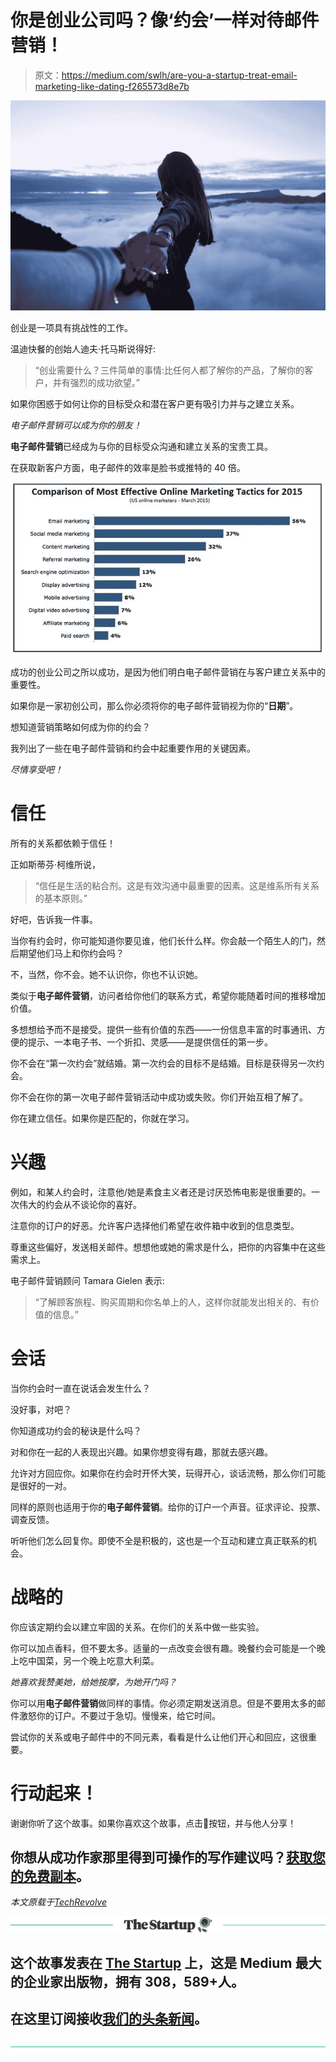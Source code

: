 # 你是创业公司吗？像‘约会’一样对待邮件营销！

> 原文：<https://medium.com/swlh/are-you-a-startup-treat-email-marketing-like-dating-f265573d8e7b>

![](img/88a16a7693133dc54e8836d3487d2791.png)

创业是一项具有挑战性的工作。

温迪快餐的创始人迪夫·托马斯说得好:

> “创业需要什么？三件简单的事情:比任何人都了解你的产品，了解你的客户，并有强烈的成功欲望。”

如果你困惑于如何让你的目标受众和潜在客户更有吸引力并与之建立关系。

*电子邮件营销可以成为你的朋友！*

**电子邮件营销**已经成为与你的目标受众沟通和建立关系的宝贵工具。

在获取新客户方面，电子邮件的效率是脸书或推特的 40 倍。

![](img/0cc75147f4ec72174d4ac65d29be276b.png)

成功的创业公司之所以成功，是因为他们明白电子邮件营销在与客户建立关系中的重要性。

如果你是一家初创公司，那么你必须将你的电子邮件营销视为你的“**日期**”。

想知道营销策略如何成为你的约会？

我列出了一些在电子邮件营销和约会中起重要作用的关键因素。

*尽情享受吧！*

# 信任

所有的关系都依赖于信任！

正如斯蒂芬·柯维所说，

> “信任是生活的粘合剂。这是有效沟通中最重要的因素。这是维系所有关系的基本原则。”

好吧，告诉我一件事。

当你有约会时，你可能知道你要见谁，他们长什么样。你会敲一个陌生人的门，然后期望他们马上和你约会吗？

不，当然，你不会。她不认识你，你也不认识她。

类似于**电子邮件营销**，访问者给你他们的联系方式，希望你能随着时间的推移增加价值。

多想想给予而不是接受。提供一些有价值的东西——一份信息丰富的时事通讯、方便的提示、一本电子书、一个折扣、灵感——是提供信任的第一步。

你不会在“第一次约会”就结婚。第一次约会的目标不是结婚。目标是获得另一次约会。

你不会在你的第一次电子邮件营销活动中成功或失败。你们开始互相了解了。

你在建立信任。如果你是匹配的，你就在学习。

# 兴趣

例如，和某人约会时，注意他/她是素食主义者还是讨厌恐怖电影是很重要的。一次伟大的约会从不谈论你的喜好。

注意你的订户的好恶。允许客户选择他们希望在收件箱中收到的信息类型。

尊重这些偏好，发送相关邮件。想想他或她的需求是什么，把你的内容集中在这些需求上。

电子邮件营销顾问 Tamara Gielen 表示:

> “了解顾客旅程、购买周期和你名单上的人，这样你就能发出相关的、有价值的信息。”

# 会话

当你约会时一直在说话会发生什么？

没好事，对吧？

你知道成功约会的秘诀是什么吗？

对和你在一起的人表现出兴趣。如果你想变得有趣，那就去感兴趣。

允许对方回应你。如果你在约会时开怀大笑，玩得开心，谈话流畅，那么你们可能是很好的一对。

同样的原则也适用于你的**电子邮件营销**。给你的订户一个声音。征求评论、投票、调查反馈。

听听他们怎么回复你。即使不全是积极的，这也是一个互动和建立真正联系的机会。

# 战略的

你应该定期约会以建立牢固的关系。在你们的关系中做一些实验。

你可以加点香料，但不要太多。适量的一点改变会很有趣。晚餐约会可能是一个晚上吃中国菜，另一个晚上吃意大利菜。

*她喜欢我赞美她，给她按摩，为她开门吗？*

你可以用**电子邮件营销**做同样的事情。你必须定期发送消息。但是不要用太多的邮件激怒你的订户。不要过于急切。慢慢来，给它时间。

尝试你的关系或电子邮件中的不同元素，看看是什么让他们开心和回应，这很重要。

# 行动起来！

谢谢你听了这个故事。如果你喜欢这个故事，点击👏按钮，并与他人分享！

## 你想从成功作家那里得到可操作的写作建议吗？[获取您的免费副本](https://mailchi.mp/d0442b655c31/get-your-ebook)。

*本文原载于*[*TechRevolve*](https://www.techrevolve.com/why-a-startup-should-treat-email-marketing-like-dating/)

[![](img/308a8d84fb9b2fab43d66c117fcc4bb4.png)](https://medium.com/swlh)

## 这个故事发表在 [The Startup](https://medium.com/swlh) 上，这是 Medium 最大的企业家出版物，拥有 308，589+人。

## 在这里订阅接收[我们的头条新闻](http://growthsupply.com/the-startup-newsletter/)。

[![](img/b0164736ea17a63403e660de5dedf91a.png)](https://medium.com/swlh)